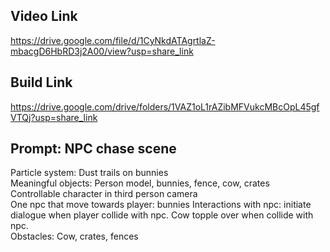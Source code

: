 ## Video Link
https://drive.google.com/file/d/1CyNkdATAgrtlaZ-mbacgD6HbRD3j2A00/view?usp=share_link

## Build Link
https://drive.google.com/drive/folders/1VAZ1oL1rAZibMFVukcMBcOpL45gfVTQj?usp=share_link

## Prompt: NPC chase scene
Particle system: Dust trails on bunnies  
Meaningful objects: Person model, bunnies, fence, cow, crates  
Controllable character in third person camera  
One npc that move towards player: bunnies
Interactions with npc: initiate dialogue when player collide with npc. Cow topple over when collide with npc.  
Obstacles: Cow, crates, fences  
